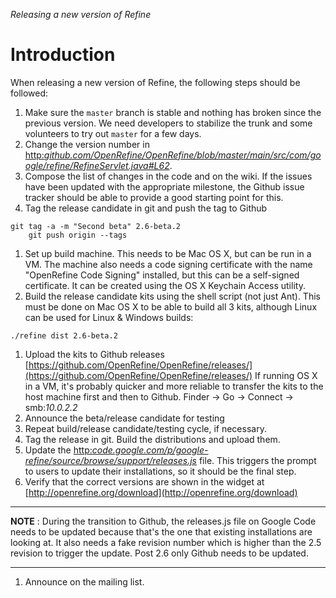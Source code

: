 _Releasing a new version of Refine_

# Introduction

When releasing a new version of Refine, the following steps should be followed:

1. Make sure the `master` branch is stable and nothing has broken since the previous version. We need developers to stabilize the trunk and some volunteers to try out `master` for a few days.
2. Change the version number in [http:_github.com/OpenRefine/OpenRefine/blob/master/main/src/com/google/refine/RefineServlet.java#L62_](RefineServlet.java).
3. Compose the list of changes in the code and on the wiki. If the issues have been updated with the appropriate milestone, the Github issue tracker should be able to provide a good starting point for this.
4. Tag the release candidate in git and push the tag to Github
```
git tag -a -m "Second beta" 2.6-beta.2
    git push origin --tags
```

1. Set up build machine. This needs to be Mac OS X, but can be run in a VM. The machine also needs a code signing certificate with the name "OpenRefine Code Signing" installed, but this can be a self-signed certificate. It can be created using the OS X Keychain Access utility.
2. Build the release candidate kits using the shell script (not just Ant). This must be done on Mac OS X to be able to build all 3 kits, although Linux can be used for Linux & Windows builds:
```
./refine dist 2.6-beta.2
```

1. Upload the kits to Github releases [https://github.com/OpenRefine/OpenRefine/releases/](https://github.com/OpenRefine/OpenRefine/releases/) If running OS X in a VM, it's probably quicker and more reliable to transfer the kits to the host machine first and then to Github. Finder -> Go -> Connect -> smb:_10.0.2.2_
2. Announce the beta/release candidate for testing
3. Repeat build/release candidate/testing cycle, if necessary.
4. Tag the release in git. Build the distributions and upload them. 
5. Update the [http:_code.google.com/p/google-refine/source/browse/support/releases.js_](releases.js) file. This triggers the prompt to users to update their installations, so it should be the final step.
6. Verify that the correct versions are shown in the widget at [http://openrefine.org/download](http://openrefine.org/download)

* * *

**NOTE** : During the transition to Github, the releases.js file on Google Code needs to be updated because that's the one that existing installations are looking at. It also needs a fake revision number which is higher than the 2.5 revision to trigger the update. Post 2.6 only Github needs to be updated.

* * *

1. Announce on the mailing list.
